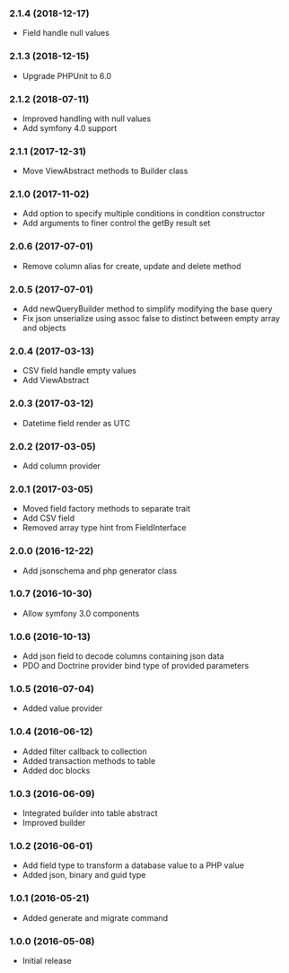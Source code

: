 
### 2.1.4 (2018-12-17)

* Field handle null values

### 2.1.3 (2018-12-15)

* Upgrade PHPUnit to 6.0

### 2.1.2 (2018-07-11)

* Improved handling with null values
* Add symfony 4.0 support

### 2.1.1 (2017-12-31)

* Move ViewAbstract methods to Builder class

### 2.1.0 (2017-11-02)

* Add option to specify multiple conditions in condition constructor
* Add arguments to finer control the getBy result set

### 2.0.6 (2017-07-01)

* Remove column alias for create, update and delete method

### 2.0.5 (2017-07-01)

* Add newQueryBuilder method to simplify modifying the base query
* Fix json unserialize using assoc false to distinct between empty array and 
  objects

### 2.0.4 (2017-03-13)

* CSV field handle empty values
* Add ViewAbstract

### 2.0.3 (2017-03-12)

* Datetime field render as UTC

### 2.0.2 (2017-03-05)

* Add column provider

### 2.0.1 (2017-03-05)

* Moved field factory methods to separate trait
* Add CSV field
* Removed array type hint from FieldInterface

### 2.0.0 (2016-12-22)

* Add jsonschema and php generator class

### 1.0.7 (2016-10-30)

* Allow symfony 3.0 components

### 1.0.6 (2016-10-13)

* Add json field to decode columns containing json data
* PDO and Doctrine provider bind type of provided parameters

### 1.0.5 (2016-07-04)

* Added value provider

### 1.0.4 (2016-06-12)

* Added filter callback to collection
* Added transaction methods to table
* Added doc blocks

### 1.0.3 (2016-06-09)

* Integrated builder into table abstract
* Improved builder

### 1.0.2 (2016-06-01)

* Add field type to transform a database value to a PHP value
* Added json, binary and guid type

### 1.0.1 (2016-05-21)

* Added generate and migrate command

### 1.0.0 (2016-05-08)

* Initial release
